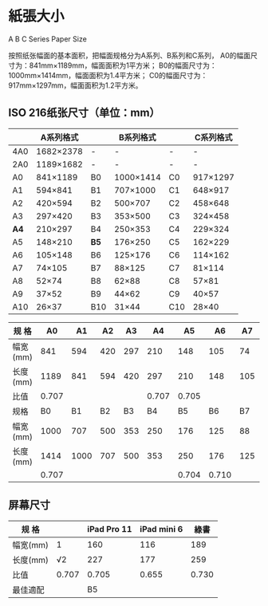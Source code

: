 # 紙張大小

A B C Series Paper Size

按照纸张幅面的基本面积，把幅面规格分为A系列、B系列和C系列，
A0的幅面尺寸为：841mm×1189mm，幅面面积为1平方米；
B0的幅面尺寸为：1000mm×1414mm，幅面面积为1.4平方米；
C0的幅面尺寸为：917mm×1297mm，幅面面积为1.2平方米。



## ISO 216纸张尺寸（单位：mm）

|      | A系列格式 |      | B系列格式 |      | C系列格式 |
| ---- | ------------- | ---- | ------------- | ---- | ------------- |
| 4A0  | 1682×2378     | -    | -             | -    | -             |
| 2A0  | 1189×1682     | -    | -             | -    | -             |
| A0   | 841×1189      | B0   | 1000×1414     | C0   | 917×1297      |
| A1   | 594×841       | B1   | 707×1000      | C1   | 648×917       |
| A2   | 420×594       | B2   | 500×707       | C2   | 458×648       |
| A3   | 297×420       | B3   | 353×500       | C3   | 324×458       |
| **A4** | 210×297       | B4   | 250×353       | C4   | 229×324       |
| A5   | 148×210       | **B5** | 176×250       | C5   | 162×229       |
| A6   | 105×148       | B6   | 125×176       | C6   | 114×162       |
| A7   | 74×105        | B7   | 88×125        | C7   | 81×114        |
| A8   | 52×74         | B8   | 62×88         | C8   | 57×81         |
| A9   | 37×52         | B9   | 44×62         | C9   | 40×57         |
| A10  | 26×37         | B10  | 31×44         | C10  | 28×40      |



| 规 格    | A0    | A1   | A2   | A3   | A4    | A5    | A6    | A7   | A8   |
| -------- | ----- | ---- | ---- | ---- | ----- | ----- | ----- | ---- | ---- |
| 幅宽(mm) | 841   | 594  | 420  | 297  | 210   | 148   | 105   | 74   | 52   |
| 长度(mm) | 1189  | 841  | 594  | 420  | 297   | 210   | 148   | 105  | 74   |
| 比值     | 0.707 |      |      |      | 0.707 | 0.705 |       |      |      |
| 规格     | B0    | B1   | B2   | B3   | B4    | B5    | B6    | B7   | B8   |
| 幅宽(mm) | 1000  | 707  | 500  | 353  | 250   | 176   | 125   | 88   | 62   |
| 长度(mm) | 1414  | 1000 | 707  | 500  | 353   | 250   | 176   | 125  | 88   |
|          | 0.707 |      |      |      |       | 0.704 | 0.710 |      |      |



## 屏幕尺寸

| 规 格    |       | iPad Pro 11 | iPad mini 6 | 綠書  |
| -------- | ----- | ----------- | ----------- | ----- |
| 幅宽(mm) | 1     | 160         | 116         | 189   |
| 长度(mm) | √2    | 227         | 177         | 259   |
| 比值     | 0.707 | 0.705       | 0.655       | 0.730 |
| 最佳適配 |       | B5          |             |       |

